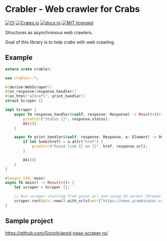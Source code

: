 # Crabler - Web crawler for Crabs

[![CI][ci-badge]][ci-url]
[![Crates.io][crates-badge]][crates-url]
[![docs.rs][docs-badge]][docs-url]
[![MIT licensed][mit-badge]][mit-url]

[ci-badge]: https://github.com/Gonzih/crabler/workflows/CI/badge.svg
[ci-url]: https://github.com/Gonzih/crabler/actions
[crates-badge]: https://img.shields.io/crates/v/crabler.svg
[crates-url]: https://crates.io/crates/crabler
[docs-badge]: https://docs.rs/crabler/badge.svg
[docs-url]: https://docs.rs/crabler
[mit-badge]: https://img.shields.io/badge/license-MIT-blue.svg
[mit-url]: LICENSE

Structures as asynchronous web crawlers.

Goal of this library is to help crabs with web crawling.

## Example

```rust
extern crate crabler;

use crabler::*;

#[derive(WebScraper)]
#[on_response(response_handler)]
#[on_html("a[href]", print_handler)]
struct Scraper {}

impl Scraper {
    async fn response_handler(&self, response: Response) -> Result<()> {
        println!("Status {}", response.status);
        Ok(())
    }

    async fn print_handler(&self, response: Response, a: Element) -> Result<()> {
        if let Some(href) = a.attr("href") {
            println!("Found link {} on {}", href, response.url);
        }

        Ok(())
    }
}

#[async_std::main]
async fn main() -> Result<()> {
    let scraper = Scraper {};

    // Run scraper starting from given url and using 20 worker threads
    scraper.run(Opts::new().with_urls(vec!["https://news.ycombinator.com/"]).with_threads(20)).await
}
```

## Sample project

https://github.com/Gonzih/apod-nasa-scraper-rs/
